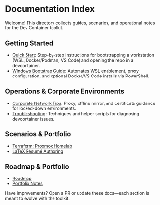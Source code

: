 # Documentation Index

Welcome! This directory collects guides, scenarios, and operational notes for the Dev Container toolkit.

## Getting Started
- [Quick Start](QUICKSTART.md): Step-by-step instructions for bootstrapping a workstation (WSL, Docker/Podman, VS Code) and opening the repo in a devcontainer.
- [Windows Bootstrap Guide](BOOTSTRAP_WINDOWS.md): Automates WSL enablement, proxy configuration, and optional Docker/VS Code installs via PowerShell.

## Operations & Corporate Environments
- [Corporate Network Tips](CORPORATE_NETWORK.md): Proxy, offline mirror, and certificate guidance for locked-down environments.
- [Troubleshooting](DEVCONTAINER_DEBUG.md): Techniques and helper scripts for diagnosing devcontainer issues.

## Scenarios & Portfolio
- [Terraform: Proxmox Homelab](scenarios/terraform-proxmox.md)
- [LaTeX Résumé Authoring](scenarios/latex-cv.md)

## Roadmap & Portfolio
- [Roadmap](ROADMAP.md)
- [Portfolio Notes](PORTFOLIO.md)

Have improvements? Open a PR or update these docs—each section is meant to evolve with the toolkit.
